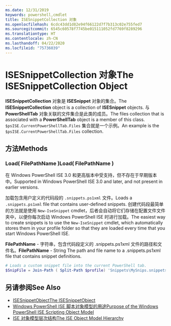 ```yaml
---
ms.date: 12/31/2019
keywords: powershell,cmdlet
title: ISESnippetCollection 对象
ms.openlocfilehash: 6cdc43dd1d82e94f66122d7f7b313c02e755fed7
ms.sourcegitcommit: 6545c60578f7745be015111052fd7769f8289296
ms.translationtype: HT
ms.contentlocale: zh-CN
ms.lasthandoff: 04/22/2020
ms.locfileid: "75736039"
---
```

# <a name="the-isesnippetcollection-object"></a><span data-ttu-id="d89a4-103">ISESnippetCollection 对象</span><span class="sxs-lookup"><span data-stu-id="d89a4-103">The ISESnippetCollection Object</span></span>

<span data-ttu-id="d89a4-104">**ISESnippetCollection** 对象是 **ISESnippet** 对象的集合。</span><span class="sxs-lookup"><span data-stu-id="d89a4-104">The **ISESnippetCollection** object is a collection of **ISESnippet** objects.</span></span> <span data-ttu-id="d89a4-105">与 **PowerShellTab** 对象关联的文件集合是此类的成员。</span><span class="sxs-lookup"><span data-stu-id="d89a4-105">The files collection that is associated with a **PowerShellTab** object is a member of this class.</span></span> <span data-ttu-id="d89a4-106">`$psISE.CurrentPowerShellTab.Files` 集合就是一个示例。</span><span class="sxs-lookup"><span data-stu-id="d89a4-106">An example is the `$psISE.CurrentPowerShellTab.Files` collection.</span></span>

## <a name="methods"></a><span data-ttu-id="d89a4-107">方法</span><span class="sxs-lookup"><span data-stu-id="d89a4-107">Methods</span></span>

### <a name="load-filepathname-"></a><span data-ttu-id="d89a4-108">Load\( FilePathName \)</span><span class="sxs-lookup"><span data-stu-id="d89a4-108">Load\( FilePathName \)</span></span>

<span data-ttu-id="d89a4-109">在 Windows PowerShell ISE 3.0 和更高版本中受支持，但不存在于早期版本中。</span><span class="sxs-lookup"><span data-stu-id="d89a4-109">Supported in Windows PowerShell ISE 3.0 and later, and not present in earlier versions.</span></span>

<span data-ttu-id="d89a4-110">加载包含用户定义的代码段的 `.snippets.ps1xml` 文件。</span><span class="sxs-lookup"><span data-stu-id="d89a4-110">Loads a `.snippets.ps1xml` file that contains user-defined snippets.</span></span> <span data-ttu-id="d89a4-111">创建代码段最简单的方法就是使用 `New-IseSnippet` cmdlet，后者会自动将它们存储在配置文件文件夹中，以便你每次启动 Windows PowerShell ISE 时进行加载。</span><span class="sxs-lookup"><span data-stu-id="d89a4-111">The easiest way to create snippets is to use the `New-IseSnippet` cmdlet, which automatically stores them in your profile folder so that they are loaded every time that you start Windows PowerShell ISE.</span></span>

<span data-ttu-id="d89a4-112">**FilePathName** - 字符串，包含代码段定义的 .snippets.ps1xml 文件的路径和文件名。</span><span class="sxs-lookup"><span data-stu-id="d89a4-112">**FilePathName** - String The path and file name to a .snippets.ps1xml file that contains snippet definitions.</span></span>

```powershell
# Loads a custom snippet file into the current PowerShell tab.
$SnipFile = Join-Path ( Split-Path $profile) 'Snippets\MySnips.snippets.ps1xml' $psISE.CurrentPowerShellTab.Snippets.Add($SnipPath)
```

## <a name="see-also"></a><span data-ttu-id="d89a4-113">另请参阅</span><span class="sxs-lookup"><span data-stu-id="d89a4-113">See Also</span></span>

- [<span data-ttu-id="d89a4-114">ISESnippetObject</span><span class="sxs-lookup"><span data-stu-id="d89a4-114">The ISESnippetObject</span></span>](The-ISESnippetObject.md)
- [<span data-ttu-id="d89a4-115">Windows PowerShell ISE 脚本对象模型的用途</span><span class="sxs-lookup"><span data-stu-id="d89a4-115">Purpose of the Windows PowerShell ISE Scripting Object Model</span></span>](Purpose-of-the-Windows-PowerShell-ISE-Scripting-Object-Model.md)
- [<span data-ttu-id="d89a4-116">ISE 对象模型层次结构</span><span class="sxs-lookup"><span data-stu-id="d89a4-116">The ISE Object Model Hierarchy</span></span>](The-ISE-Object-Model-Hierarchy.md)
